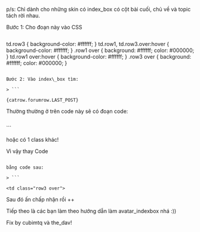 p/s: Chỉ dành cho những skin có index\_box có cột bài cuối, chủ về và topic tách rời nhau.

Bước 1: Cho đoạn này vào CSS

> ```

td.row3 {
background-color: #ffffff;
}
td.row1, td.row3.over:hover
{
background-color: #ffffff;
}
.row1 over
{
background: #ffffff;
color: #000000;
}
td.row1 over:hover
{
background-color: #ffffff;
}
.row3 over
{
background: #ffffff;
color: #000000;
}

```

Bước 2: Vào index\_box tìm:

> ```

{catrow.forumrow.LAST_POST}

```

Thường thường ở trên code này sẽ có đoạn code:

> ```

<td class="alt1">
```

hoặc có 1 class khác!

Vì vậy thay Code

> ```

<td class="class riped thay">

```
bằng code sau:

> ```

<td class="row3 over">

```

Sau đó ấn chấp nhận rồi ++

Tiếp theo là các bạn làm theo hướng dẫn làm avatar\_indexbox nhá :))

Fix by cubimtq và the\_dav!